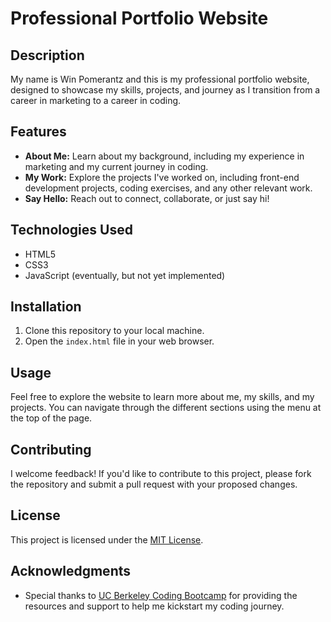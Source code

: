 # Professional Portfolio Website

## Description

My name is Win Pomerantz and this is my professional portfolio website, designed to showcase my skills, projects, and journey as I transition from a career in marketing to a career in coding.

## Features

- **About Me:** Learn about my background, including my experience in marketing and my current journey in coding.
- **My Work:** Explore the projects I've worked on, including front-end development projects, coding exercises, and any other relevant work.
- **Say Hello:** Reach out to connect, collaborate, or just say hi!

## Technologies Used

- HTML5
- CSS3
- JavaScript (eventually, but not yet implemented)

## Installation

1. Clone this repository to your local machine.
2. Open the `index.html` file in your web browser.

## Usage

Feel free to explore the website to learn more about me, my skills, and my projects. You can navigate through the different sections using the menu at the top of the page.

## Contributing

I welcome feedback! If you'd like to contribute to this project, please fork the repository and submit a pull request with your proposed changes.

## License

This project is licensed under the [MIT License](LICENSE).

## Acknowledgments

- Special thanks to [UC Berkeley Coding Bootcamp](https://bootcamp.berkeley.edu/coding/) for providing the resources and support to help me kickstart my coding journey.